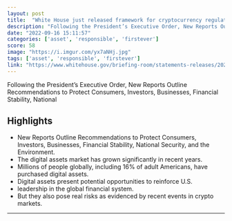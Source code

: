 ```yaml
---
layout: post
title:  "White House just released framework for cryptocurrency regulation."
description: "Following the President’s Executive Order, New Reports Outline Recommendations to Protect Consumers, Investors, Businesses, Financial Stability, National"
date: "2022-09-16 15:11:57"
categories: ['asset', 'responsible', 'firstever']
score: 58
image: "https://i.imgur.com/yx7aNHj.jpg"
tags: ['asset', 'responsible', 'firstever']
link: "https://www.whitehouse.gov/briefing-room/statements-releases/2022/09/16/fact-sheet-white-house-releases-first-ever-comprehensive-framework-for-responsible-development-of-digital-assets/"
---
```


Following the President’s Executive Order, New Reports Outline Recommendations to Protect Consumers, Investors, Businesses, Financial Stability, National

## Highlights

- New Reports Outline Recommendations to Protect Consumers, Investors, Businesses, Financial Stability, National Security, and the Environment.
- The digital assets market has grown significantly in recent years.
- Millions of people globally, including 16% of adult Americans, have purchased digital assets.
- Digital assets present potential opportunities to reinforce U.S.
- leadership in the global financial system.
- But they also pose real risks as evidenced by recent events in crypto markets.

---
